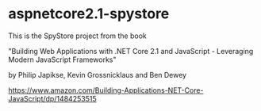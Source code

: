 # aspnetcore2.1-spystore
This is the SpyStore project from the book 

"Building Web Applications with .NET Core 2.1 and JavaScript - 
Leveraging Modern JavaScript Frameworks" 

by Philip Japikse, Kevin Grossnicklaus and Ben Dewey

https://www.amazon.com/Building-Applications-NET-Core-JavaScript/dp/1484253515
